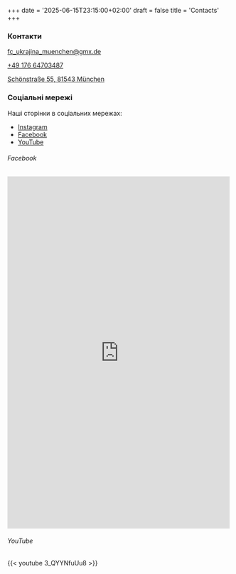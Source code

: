 +++
date = '2025-06-15T23:15:00+02:00'
draft = false
title = 'Contacts'
+++

### Контакти

fc_ukrajina_muenchen@gmx.de

[+49 176 64703487]

[Schönstraße 55, 81543 München]

### Соціальні мережі

Наші сторінки в соціальних мережах:
- [Instagram]
- [Facebook] 
- [YouTube]

###### Facebook

<!-- Using https://developers.facebook.com/docs/plugins/embedded-posts/ -->
<iframe src="https://www.facebook.com/plugins/post.php?href=https%3A%2F%2Fwww.facebook.com%2FFCUkrajinaMuenchen%2Fposts%2Fpfbid0PgMvtZWDUHo4xSBDoSeb1gcuAHFVtt3KyHkARjveqd3afjpV5H7PbrWx9Br87jytl&width=500&show_text=true&height=793&appId" width="500" height="793" style="border:none;overflow:hidden" scrolling="no" frameborder="0" allowfullscreen="true" allow="autoplay; clipboard-write; encrypted-media; picture-in-picture; web-share"></iframe>

###### YouTube

<!-- Some random video on our YouTube channel -->
{{< youtube 3_QYYNfuUu8 >}}

[+49 176 64703487]: tel:+4917664703487

[Schönstraße 55, 81543 München]: https://maps.app.goo.gl/B9dGr3ztf74S6DGd7

[Instagram]: https://www.instagram.com/fcukrainemuenchen

[Facebook]: https://www.facebook.com/FCUkrajinaMuenchen

[YouTube]: https://www.youtube.com/channel/UC-RXOiDAsi6MAQFdOSGM6sg

